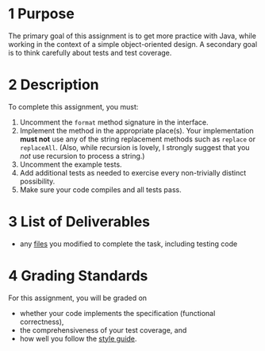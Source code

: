 <main>
<h1 id="purpose"><span class="header-section-number">1</span> Purpose</h1>
<p>The primary goal of this assignment is to get more practice with Java, while working in the context of a simple object-oriented design. A secondary goal is to think carefully about tests and test coverage.</p>
<h1 id="description"><span class="header-section-number">2</span> Description</h1>
<p>To complete this assignment, you must:</p>
<ol>
<li>Uncomment the <code>format</code> method signature in the interface.</li>
<li>Implement the method in the appropriate place(s). Your implementation <strong>must not</strong> use any of the string replacement methods such as <code>replace</code> or <code>replaceAll</code>. (Also, while recursion is lovely, I strongly suggest that you <em>not</em> use recursion to process a string.)</li>
<li>Uncomment the example tests.</li>
<li>Add additional tests as needed to exercise every non-trivially distinct possibility.</li>
<li>Make sure your code compiles and all tests pass.</li>
</ol>
<h1 id="list-of-deliverables"><span class="header-section-number">3</span> List of Deliverables</h1>
<ul>
<li>any <a href="HW%202%20formatting%20class%20/src">files</a> you modified to complete the task, including testing code</li>
</ul>
<h1 id="grading-standards"><span class="header-section-number">4</span> Grading Standards</h1>
<p>For this assignment, you will be graded on</p>
<ul>
<li>whether your code implements the specification (functional correctness),</li>
<li>the comprehensiveness of your test coverage, and</li>
<li>how well you follow the <a href="https://google-styleguide.googlecode.com/svn/trunk/javaguide.html">style guide</a>.</li>
</ul>
